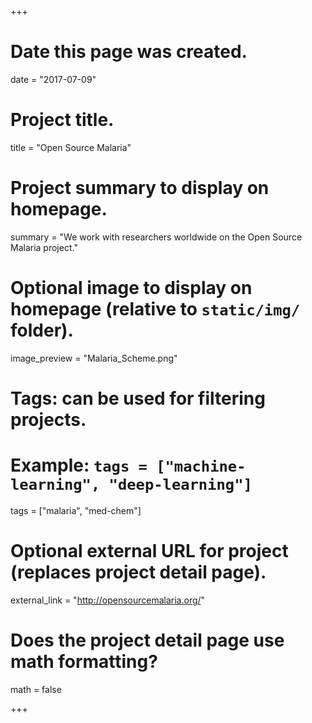 +++
# Date this page was created.
date = "2017-07-09"

# Project title.
title = "Open Source Malaria"

# Project summary to display on homepage.
summary = "We work with researchers worldwide on the Open Source Malaria project."

# Optional image to display on homepage (relative to `static/img/` folder).
image_preview = "Malaria_Scheme.png"

# Tags: can be used for filtering projects.
# Example: `tags = ["machine-learning", "deep-learning"]`
tags = ["malaria", "med-chem"]

# Optional external URL for project (replaces project detail page).
external_link = "http://opensourcemalaria.org/"

# Does the project detail page use math formatting?
math = false

+++
